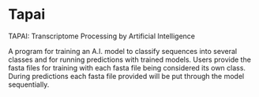 # Tapai
TAPAI: Transcriptome Processing by Artificial Intelligence

A program for training an A.I. model to classify sequences into several classes and for running predictions with trained models. Users provide the fasta files for training with each fasta file being considered its own class. During predictions each fasta file provided will be put through the model sequentially.
